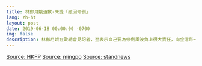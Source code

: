 ```yaml
---
title: 林鄭月娥道歉-未提「撤回修例」
lang: zh-ht
layout: post
date: 2019-06-18 00:00:00 -0700
img: false
description: 林鄭月娥在政總會見記者，至表示自己要為修例風波負上很大責任，向全港每一名市民真誠致歉。對於會否把「暫緩」修例的字眼更改為「撤回」，林鄭月娥只重申，自她上周六宣布暫緩修例後，政府已即時停止立法工作，無再就修例設任何時間表，但她未有回應會否「撤回修例」。
---
```


[Source: HKFP](https://www.hongkongfp.com/2019/06/18/live-hong-kong-leader-carrie-lam-sincerely-apologises-extradition-row/)
[Source: mingpo](https://news.mingpao.com/ins/%E6%B8%AF%E8%81%9E/article/20190618/s00001/1560844314262/%E3%80%90%E9%80%83%E7%8A%AF%E6%A2%9D%E4%BE%8B-%E7%9F%AD%E7%89%87%E3%80%91%E6%9E%97%E9%84%AD%E6%9C%88%E5%A8%A5%E9%81%93%E6%AD%89-%E6%9C%AA%E6%8F%90%E3%80%8C%E6%92%A4%E5%9B%9E%E4%BF%AE%E4%BE%8B%E3%80%8D)
[Source: standnews](https://thestandnews.com/politics/%E6%9E%97%E9%84%AD%E6%9C%88%E5%A8%A5%E5%8F%AC%E9%96%8B%E8%A8%98%E8%80%85%E6%9C%83-%E5%90%91%E9%A6%99%E6%B8%AF%E5%B8%82%E6%B0%91%E7%9C%9F%E8%AA%A0%E9%81%93%E6%AD%89/)